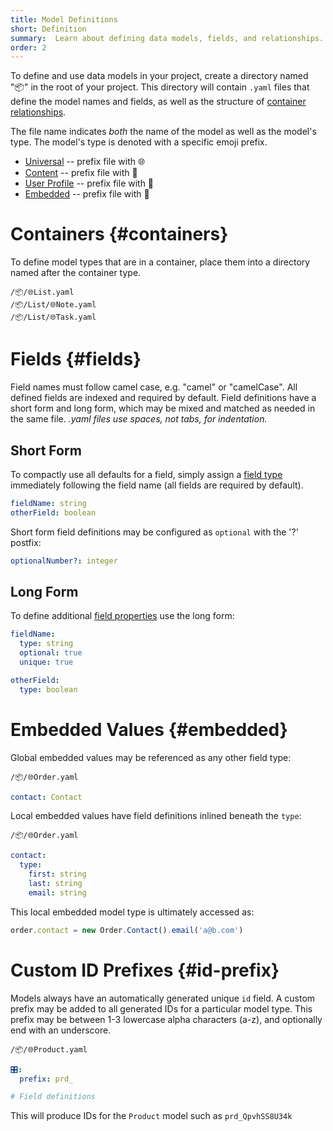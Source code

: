 ```yaml
---
title: Model Definitions
short: Definition
summary:  Learn about defining data models, fields, and relationships.
order: 2
---
```


To define and use data models in your project, create a directory named "📦" in the root
of your project.  This directory will contain `.yaml` files that
define the model names and fields, as well as the structure of
[container relationships](/🗄/Article/models/containers.md).

The file name indicates _both_ the name of the model as well as the model's type.
The model's type is denoted with a specific emoji prefix.

- [Universal](/🗄/Article/models/types.md#universal) -- prefix file with 🌐
- [Content](/🗄/Article/models/types.md#content) -- prefix file with 📄
- [User Profile](/🗄/Article/models/types.md#profile) -- prefix file with 👤
- [Embedded](/🗄/Article/models/types.md#embedded) -- prefix file with 📎

# Containers {#containers}

To define model types that are in a container, place them into a directory named after the container type.

```file-list
/📦/🌐List.yaml
/📦/List/🌐Note.yaml
/📦/List/🌐Task.yaml
```

# Fields {#fields}

Field names must follow camel case, e.g. "camel" or "camelCase".
All defined fields are indexed and required by default.
Field definitions have a short form and long form,
which may be mixed and matched as needed in the same file.
_.yaml files use spaces, not tabs, for indentation._

## Short Form

To compactly use all defaults for a field, simply assign a [field type](/🗄/Article/fields/overview.md)
immediately following the field name (all fields are required by default).

```yaml
fieldName: string
otherField: boolean
```

Short form field definitions may be configured as `optional` with the '?' postfix:

```yaml
optionalNumber?: integer
```

## Long Form

To define additional [field properties](/🗄/Article/fields/overview.md) use the long form:

```yaml
fieldName:
  type: string
  optional: true
  unique: true

otherField:
  type: boolean
```

# Embedded Values {#embedded}

Global embedded values may be referenced as any other field type:

```file-name
/📦/🌐Order.yaml
```
```yaml
contact: Contact
```

Local embedded values have field definitions inlined beneath the `type`:

```file-name
/📦/🌐Order.yaml
```
```yaml
contact:
  type:
    first: string
    last: string
    email: string
```

This local embedded model type is ultimately accessed as:

```javascript
order.contact = new Order.Contact().email('a@b.com')
```

# Custom ID Prefixes {#id-prefix}

Models always have an automatically generated unique `id` field.
A custom prefix may be added to all generated IDs for a particular model type.
This prefix may be between 1-3 lowercase alpha characters (a-z), and optionally end with an underscore.

```file-name
/📦/🌐Product.yaml
```
```yaml
🎛:
  prefix: prd_

# Field definitions
```

This will produce IDs for the `Product` model such as `prd_QpvhSS8U34k`